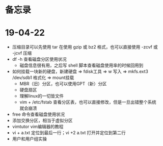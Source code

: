 # 备忘录

# 19-04-22
- 压缩目录可以先使用 tar 在使用 gzip 或 bz2 格式，也可以直接使用 -zcvf 或 -jcvf 压缩
- df -h 查看磁盘分区使用状况
    - 磁盘信息很有用，之后写 shell 脚本查看磁盘使用率的时候回用到
- 如何挂载一块新的硬盘，新建硬盘 => fdisk工具 => w 写入 => mkfs.ext3 /dev/sdb1 格式化 => mount挂载
    - MBR（旧）分区，也可以使用GPT（新）分区
    - 硬盘扇区
    - 理解linux的一切皆文件
    - vim + /etc/fstab 查看分区表，也可以直接修改，但是一旦出错整个系统就会崩溃
- free 命令查看磁盘使用状况
- 添加交换分区，相当于虚拟分区
- vimtutor vim编辑器的教程
- vi + a.txt 定位到最后一行；vi +2 a.txt 打开并定位到第二行
- 用户和用户组实操
